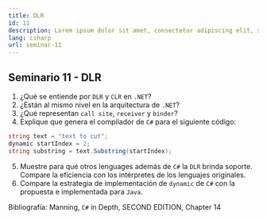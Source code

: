 ```yaml
---
title: DLR
id: 11
description: Lorem ipsum dolor sit amet, consectetur adipiscing elit, sed do eiusmod tempor incididunt ut labore et dolore magna aliqua. Turpis tincidunt id aliquet risus feugiat.
lang: csharp
url: seminar-11
---
```


## Seminario 11 - DLR

1. ¿Qué se entiende por `DLR` y `CLR` en `.NET`?
2. ¿Están al mismo nivel en la arquitectura de `.NET`?
3. ¿Qué representan `call site`, `receiver` y `binder`?
4. Explique que genera el compilador de `C#` para el siguiente código:

```csharp
string text = "text to cut";
dynamic startIndex = 2;
string substring = text.Substring(startIndex);
```

5. Muestre para qué otros lenguages además de `C#` la `DLR` brinda soporte. Compare la eficiencia
    con los intérpretes de los lenguajes originales.
6. Compare la estrategia de implementación de `dynamic` de `C#` con la propuesta e implementada
    para `Java`.

Bibliografía: Manning, `C#` in Depth, SECOND EDITION, Chapter 14

